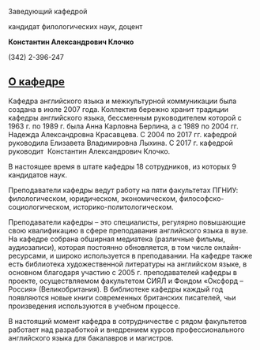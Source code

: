 Заведующий кафедрой
 

 кандидат филологических наук, доцент
 

**Константин Александрович Клочко** 
  

 (342) 2-396-247
 


  
[О кафедре](http://www.psu.ru/fakultety/fakultet-sovremennykh-inostrannykh-yazykov-i-literatur/kafedry/kafedra-anglijskogo-yazyka-i-mezhkulturnoj-kommunikatsii/o-kafedre)
---------------------------------------------------------------------------------------------------------------------------------------------------------





 Кафедра английского языка и межкультурной коммуникации была создана в июле 2007 года. Коллектив бережно хранит традиции кафедры английского языка, бессменным руководителем которой с 1963 г. по 1989 г. была Анна Карловна Берлина, а с 1989 по 2004 гг. Надежда Александровна Красавцева. С 2004 по 2017 гг. кафедрой руководила Елизавета Владимировна Лыхина. С 2017 г. кафедрой руководит  Константин Александрович Клочко.
   

  

 В настоящее время в штате кафедры 18 сотрудников, из которых 9 кандидатов наук.
   

  

 Преподаватели кафедры ведут работу на пяти факультетах ПГНИУ: филологическом, юридическом, экономическом, философско-социологическом, историко-политологическом.
   

  

 Преподаватели кафедры – это специалисты, регулярно повышающие свою квалификацию в сфере преподавания английского языка в вузе. На кафедре собрана обширная медиатека (различные фильмы, аудиозаписи), которая постоянно обновляется, в том числе онлайн-ресурсами, и широко используется в преподавании. На кафедре также есть библиотека художественной литературы на английском языке, в основном благодаря участию с 2005 г. преподавателей кафедры в проекте, осуществляемом факультетом СИЯЛ и Фондом «Оксфорд – Россия» (Великобритания). В библиотеке кафедры каждый год появляются новые книги современных британских писателей, чьи произведения используются в учебном процессе.
   

  

 В настоящий момент кафедра в сотрудничестве с рядом факультетов работает над разработкой и внедрением курсов профессионального английского языка для бакалавров и магистров.